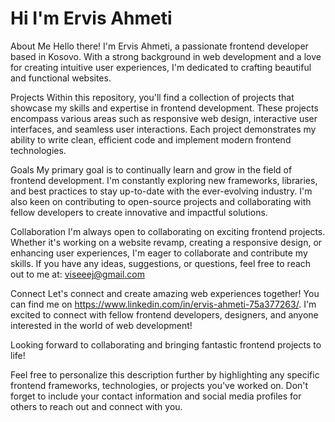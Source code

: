 # Hi I'm Ervis Ahmeti

About Me
Hello there! I'm Ervis Ahmeti, a passionate frontend developer based in Kosovo. With a strong background in web development and a love for creating intuitive user experiences, I'm dedicated to crafting beautiful and functional websites.

Projects
Within this repository, you'll find a collection of projects that showcase my skills and expertise in frontend development. These projects encompass various areas such as responsive web design, interactive user interfaces, and seamless user interactions. Each project demonstrates my ability to write clean, efficient code and implement modern frontend technologies.

Goals
My primary goal is to continually learn and grow in the field of frontend development. I'm constantly exploring new frameworks, libraries, and best practices to stay up-to-date with the ever-evolving industry. I'm also keen on contributing to open-source projects and collaborating with fellow developers to create innovative and impactful solutions.

Collaboration
I'm always open to collaborating on exciting frontend projects. Whether it's working on a website revamp, creating a responsive design, or enhancing user experiences, I'm eager to collaborate and contribute my skills. If you have any ideas, suggestions, or questions, feel free to reach out to me at: viseeej@gmail.com

Connect
Let's connect and create amazing web experiences together! You can find me on https://www.linkedin.com/in/ervis-ahmeti-75a377263/. I'm excited to connect with fellow frontend developers, designers, and anyone interested in the world of web development!

Looking forward to collaborating and bringing fantastic frontend projects to life!

Feel free to personalize this description further by highlighting any specific frontend frameworks, technologies, or projects you've worked on. Don't forget to include your contact information and social media profiles for others to reach out and connect with you.
